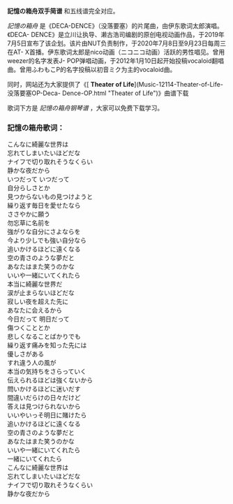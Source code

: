 

**記憶の箱舟双手简谱** 和五线谱完全对应。

_記憶の箱舟_ 是《DECA-DENCE》（没落要塞）的片尾曲，由伊东歌词太郎演唱。《DECA-
DENCE》是立川让执导、濑古浩司编剧的原创电视动画作品，于2019年7月5日宣布了该企划。该片由NUT负责制作，于2020年7月8日至9月23日每周三在AT-
X首播。伊东歌词太郎是nico动画（ニコニコ动画）活跃的男性唱见。曾用weezer的名字发表J-
POP弹唱动画，于2012年1月10日起开始投稿vocaloid翻唱曲。曾用ふわもこP的名字投稿以初音ミク为主的vocaloid曲。

同时，网站还为大家提供了《[ **Theater of Life**](Music-12114-Theater-of-Life-没落要塞OP-Deca-
Dence-OP.html "Theater of Life")》曲谱下载

歌词下方是 _記憶の箱舟钢琴谱_ ，大家可以免费下载学习。

### 記憶の箱舟歌词：

こんなに綺麗な世界は  
忘れてしまいたいほどだな  
ナイフで切り取れそうなくらい  
静かな夜だから  
いつだって いつだって  
自分らしさとか  
見つからないもの見つけようと  
繰り返す毎日を愛せたなら  
ささやかに願う  
勿忘草に名前を  
強がりな自分にさよならを  
今より少しでも強い自分なら  
追いかけるほどに遠くなる  
空の青さのような夢だと  
あなたはまた笑うのかな  
いいや一緒にいてくれたら  
本当に綺麗な世界だ  
涙が止まらないほどだな  
寂しい夜を超えた先に  
あなたに会えるから  
今日だって 明日だって  
傷つくこととか  
悲しくなることばかりでも  
繰り返す痛みを知った先には  
優しさがある  
すれ違う人の風が  
本当の気持ちをさらっていく  
伝えられるほどは強くないから  
問いかけるほどに迷いだす  
間違いだらけの日々だけど  
答えは見つけられないから  
いいやいっそ明日に賭けたら  
追いかけるほどに遠くなる  
空の青さのような夢だと  
あなたはまた笑うのかな  
いいや一緒にいてくれたら  
一緒にいてくれたら  
こんなに綺麗な世界は  
忘れてしまいたいほどだな  
ナイフで切り取れそうなくらい  
静かな夜だから

